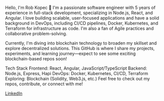 Hello, I'm Rob Kopec 👋
I'm a passionate software engineer with 5 years of experience in full-stack development, specializing in Node.js, React, and Angular. I love building scalable, user-focused applications and have a solid background in DevOps, including CI/CD pipelines, Docker, Kubernetes, and Terraform for infrastructure as code. I'm also a fan of Agile practices and collaborative problem-solving.

Currently, I'm diving into blockchain technology to broaden my skillset and explore decentralized solutions. This GitHub is where I share my projects, experiments, and learning journey—expect to see some exciting blockchain-based repos soon!

Tech Stack
Frontend: React, Angular, JavaScript/TypeScript
Backend: Node.js, Express, Hapi
DevOps: Docker, Kubernetes, CI/CD, Terraform
Exploring: Blockchain (Solidity, Web3.js, etc.)
Feel free to check out my repos, contribute, or connect with me!

[LinkedIn](https://www.linkedin.com/in/robert-kopec/)

